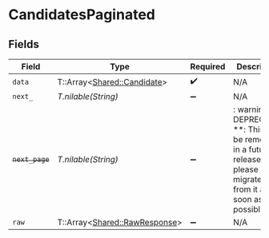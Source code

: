 # CandidatesPaginated


## Fields

| Field                                                                                                                   | Type                                                                                                                    | Required                                                                                                                | Description                                                                                                             |
| ----------------------------------------------------------------------------------------------------------------------- | ----------------------------------------------------------------------------------------------------------------------- | ----------------------------------------------------------------------------------------------------------------------- | ----------------------------------------------------------------------------------------------------------------------- |
| `data`                                                                                                                  | T::Array<[Shared::Candidate](../../models/shared/candidate.md)>                                                         | :heavy_check_mark:                                                                                                      | N/A                                                                                                                     |
| `next_`                                                                                                                 | *T.nilable(String)*                                                                                                     | :heavy_minus_sign:                                                                                                      | N/A                                                                                                                     |
| ~~`next_page`~~                                                                                                         | *T.nilable(String)*                                                                                                     | :heavy_minus_sign:                                                                                                      | : warning: ** DEPRECATED **: This will be removed in a future release, please migrate away from it as soon as possible. |
| `raw`                                                                                                                   | T::Array<[Shared::RawResponse](../../models/shared/rawresponse.md)>                                                     | :heavy_minus_sign:                                                                                                      | N/A                                                                                                                     |